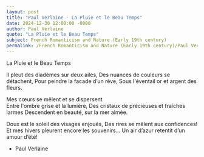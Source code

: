 ```yaml
---
layout: post
title: "Paul Verlaine - La Pluie et le Beau Temps"
date: 2024-12-30 12:00:00 -0000
author: Paul Verlaine
quote: "La Pluie et le Beau Temps"
subject: French Romanticism and Nature (Early 19th century)
permalink: /French Romanticism and Nature (Early 19th century)/Paul Verlaine/Paul Verlaine - La Pluie et le Beau Temps
---
```


La Pluie et le Beau Temps

Il pleut des diadèmes sur deux ailes,
Des nuances de couleurs se détachent,
Pour peindre la facade d’un rêve,
Sous l'éventail or et argent des fleurs.

Mes cœurs se mêlent et se dispersent  
Entre l'ombre grise et la lumière,
Des cristaux de précieuses et fraîches larmes
Descendent en beauté, sur la mer aimée.

Doux est le soleil des visages enjoués,
Des rires se mêlent aux confidences!
Et mes hivers pleurent encore les souvenirs...
Un air d’azur retentit d’un amour d’été!

- Paul Verlaine
